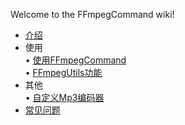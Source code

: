 Welcome to the FFmpegCommand wiki!

* [介绍](./%E4%BB%8B%E7%BB%8D)
* 使用        
    • [使用FFmpegCommand](./%E4%BD%BF%E7%94%A8)          
    • [FFmpegUtils功能](./%E8%AF%A6%E7%BB%86%E5%8A%9F%E8%83%BD)       
* 其他       
    • [自定义Mp3编码器](./%E8%87%AA%E5%AE%9A%E4%B9%89MP3%E7%BC%96%E7%A0%81%E5%99%A8)            
* [常见问题](./%E5%B8%B8%E8%A7%81%E9%97%AE%E9%A2%98)

